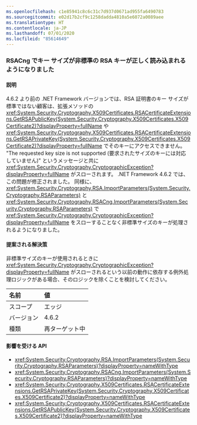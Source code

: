 ```yaml
---
ms.openlocfilehash: c1e85941c8c6c31c7d937d0671ad955fa6490783
ms.sourcegitcommit: e02d17b2cf9c1258dadda4810a5e6072a0089aee
ms.translationtype: HT
ms.contentlocale: ja-JP
ms.lasthandoff: 07/01/2020
ms.locfileid: "85614649"
---
```

### <a name="rsacng-now-correctly-loads-rsa-keys-of-non-standard-key-size"></a>RSACng でキー サイズが非標準の RSA キーが正しく読み込まれるようになりました

#### <a name="details"></a>説明

4\.6.2 より前の .NET Framework バージョンでは、RSA 証明書のキー サイズが標準ではない顧客は、拡張メソッドの <xref:System.Security.Cryptography.X509Certificates.RSACertificateExtensions.GetRSAPublicKey(System.Security.Cryptography.X509Certificates.X509Certificate2)?displayProperty=fullName> や <xref:System.Security.Cryptography.X509Certificates.RSACertificateExtensions.GetRSAPrivateKey(System.Security.Cryptography.X509Certificates.X509Certificate2)?displayProperty=fullName> でそのキーにアクセスできません。  &quot;The requested key size is not supported (要求されたサイズのキーには対応していません)&quot; というメッセージと共に <xref:System.Security.Cryptography.CryptographicException?displayProperty=fullName> がスローされます。 .NET Framework 4.6.2 では、この問題が修正されました。 同様に、<xref:System.Security.Cryptography.RSA.ImportParameters(System.Security.Cryptography.RSAParameters)> と <xref:System.Security.Cryptography.RSACng.ImportParameters(System.Security.Cryptography.RSAParameters)> で <xref:System.Security.Cryptography.CryptographicException?displayProperty=fullName> をスローすることなく非標準サイズのキーが処理されるようになりました。

#### <a name="suggestion"></a>提案される解決策

非標準サイズのキーが使用されるときに <xref:System.Security.Cryptography.CryptographicException?displayProperty=fullName> がスローされるという以前の動作に依存する例外処理ロジックがある場合、そのロジックを除くことを検討してください。

| 名前    | 値       |
|:--------|:------------|
| スコープ   | エッジ        |
| バージョン | 4.6.2       |
| 種類    | 再ターゲット中 |

#### <a name="affected-apis"></a>影響を受ける API

- <xref:System.Security.Cryptography.RSA.ImportParameters(System.Security.Cryptography.RSAParameters)?displayProperty=nameWithType>
- <xref:System.Security.Cryptography.RSACng.ImportParameters(System.Security.Cryptography.RSAParameters)?displayProperty=nameWithType>
- <xref:System.Security.Cryptography.X509Certificates.RSACertificateExtensions.GetRSAPrivateKey(System.Security.Cryptography.X509Certificates.X509Certificate2)?displayProperty=nameWithType>
- <xref:System.Security.Cryptography.X509Certificates.RSACertificateExtensions.GetRSAPublicKey(System.Security.Cryptography.X509Certificates.X509Certificate2)?displayProperty=nameWithType>

